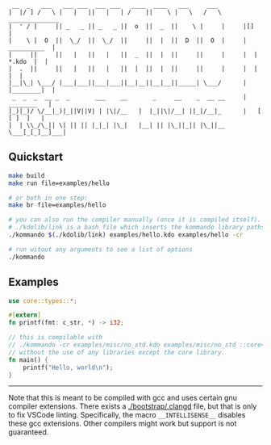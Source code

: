 ```
 __  _   ___   ___ ___  ___ ___   ____  ____   ___     ___  
|  |/ ] /   \ |   |   ||   |   | /    ||    \ |   \   /   \       ______________
|  ' / |     || _   _ || _   _ ||  o  ||  _  ||    \ |     |     |[]            |
|    \ |  O  ||  \_/  ||  \_/  ||     ||  |  ||  D  ||  O  |     |  __________  |
|     ||     ||   |   ||   |   ||  _  ||  |  ||     ||     |     |  | *.kdo  |  |
|  .  ||     ||   |   ||   |   ||  |  ||  |  ||     ||     |     |  |        |  |
|__|\_| \___/ |___|___||___|___||__|__||__|__||_____| \___/      |  |________|  |
 _  _  _  __ _  _       ___    __       _     __    _  __ __     |   ________   |
|_)|_)/ \/__|_)|_||V||V| | |\|/__   |  |_||\|/__| ||_|/__|_      |   [ [ ]  ]   |
|  | \\_/\_|| \| || || |_|_| |\_|   |__| || |\_||_|| |\_||__     \___[_[_]__]___|
```

## Quickstart
```sh
make build
make run file=examples/hello

# or both in one step:
make br file=examples/hello

# you can also run the compiler manually (once it is compiled itself).
# ./kdolib/link is a bash file which inserts the kommando library paths
./kommando $(./kdolib/link) examples/hello.kdo examples/hello -cr

# run witout any arguments to see a list of options
./kommando
```
## Examples
```rs
use core::types::*;

#[extern]
fn printf(fmt: c_str, *) -> i32; 

// this is compilable with 
// ./kommando -cr examples/misc/no_std.kdo examples/misc/no_std ::core=kdolib/core
// without the use of any libraries except the core library.
fn main() {
    printf("Hello, world\n");
}
```
---
Note that this is meant to be compiled with gcc and uses certain gnu compiler extensions. There exists a [./bootstrap/.clangd](./bootstrap/.clangd) file,
but that is only to fix VSCode linting. Specifically, the macro `__INTELLISENSE__` disables these gcc extensions. Other compilers might work but support is not guaranteed.